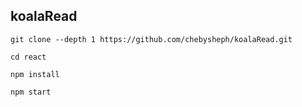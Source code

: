 

## koalaRead

```
git clone --depth 1 https://github.com/chebysheph/koalaRead.git  

cd react 

npm install 

npm start 
```
